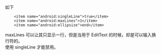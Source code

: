 如下

        <item name="android:singleLine">true</item>
        <item name="android:maxLines">1</item>
        <item name="android:ellipsize">end</item>
        

maxLines 可以让其只显示一行，但是当用于 EditText 的时候，却是可以输入换行符的。  
使用 singleLine 才能禁用。